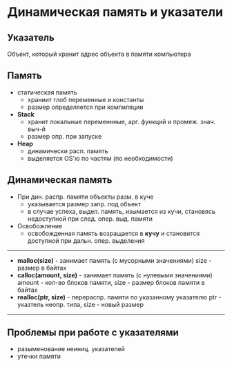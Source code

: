 # Динамическая память и указатели
## Указатель
Объект, который хранит адрес объекта в памяти компьютера

## Память
- статическая память
  - храниит глоб переменные и константы
  - размер определяется при компиляции
- **Stack**
  - хранит локальные переменнные, арг. функций и промеж. знач. выч-й
  - размер опр. при запуске
- **Heap**
  - динамически расп. память
  - выделяется OS'ю по частям (по необходимости)

## Динамическая память
- При дин. распр. памяти объекты разм. в куче
  - указывается размер запр. под объект
  - в случае успеха, выдел. память, изымается из кучи, становясь недоступной при след. опер. выд. памяти
- Освобожление
  - освобожденная память возращается в **кучу** и становится доступной при дальн. опер. выделения

***

- **malloc(size)** - занимает память (с мусорными значениями) size - размер в байтах
- **сalloc(amount, size)** - занимает память (с нулевыми значениями) amount - кол-во блоков памяти, size - размер блоков памяти в байтах
- **realloc(ptr, size)** - перераспр. памяти по указанному указателю ptr - указтель неопр. типа, size - новый размер 

***

## Проблемы при работе с указателями 
- разыменование неиниц. указателей
- утечки памяти
